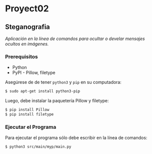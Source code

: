 # Proyect02
## Steganografia

*Aplicación en la línea de comandos para ocultar o develar mensajes ocultos en imágenes.*

### Prerequisitos

-  Python
-  PyPI - Pillow, filetype

Asegúrese de de tener `python3` y `pip` en su computadora:

```sh
$ sudo apt-get install python3-pip
```

Luego, debe instalar la paquetería Pillow y filetype:

```sh
$ pip install Pillow
$ pip install filetype
```

### Ejecutar el Programa

Para ejecutar el programa sólo debe escribir en la línea de comandos:

```sh
$ python3 src/main/myp/main.py
```
